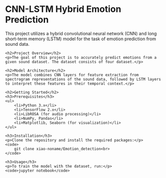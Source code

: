 <head>
    <meta charset="UTF-8">
    <meta http-equiv="X-UA-Compatible" content="IE=edge">
    <meta name="viewport" content="width=device-width, initial-scale=1.0">
    <title>CNN-LSTM Hybrid Emotion Prediction - README</title>
</head>
<body>
    <h1>CNN-LSTM Hybrid Emotion Prediction</h1>
    <p>This project utilizes a hybrid convolutional neural network (CNN) and long short-term memory (LSTM) model for the task of emotion prediction from sound data.</p>
    
    <h2>Project Overview</h2>
    <p>The goal of this project is to accurately predict emotions from a given sound dataset. The dataset consists of four dataset.</p>

    <h2>Model Architecture</h2>
    <p>The model combines CNN layers for feature extraction from spectrogram representations of the sound data, followed by LSTM layers to interpret these features in their temporal context.</p>
    
    <h2>Getting Started</h2>
    <h3>Prerequisites</h3>
    <ul>
        <li>Python 3.x</li>
        <li>TensorFlow 2.x</li>
        <li>LibROSA (for audio processing)</li>
        <li>NumPy, Pandas</li>
        <li>Matplotlib, Seaborn (for visualization)</li>
    </ul>

    <h3>Installation</h3>
    <p>Clone the repository and install the required packages:</p>
    <code>
        git clone xiao-noname/Emotion_detection<br>
    </code>

    <h3>Usage</h3>
    <p>To train the model with the dataset, run:</p>
    <code>jupyter notebook</code>
</body>
</html>
